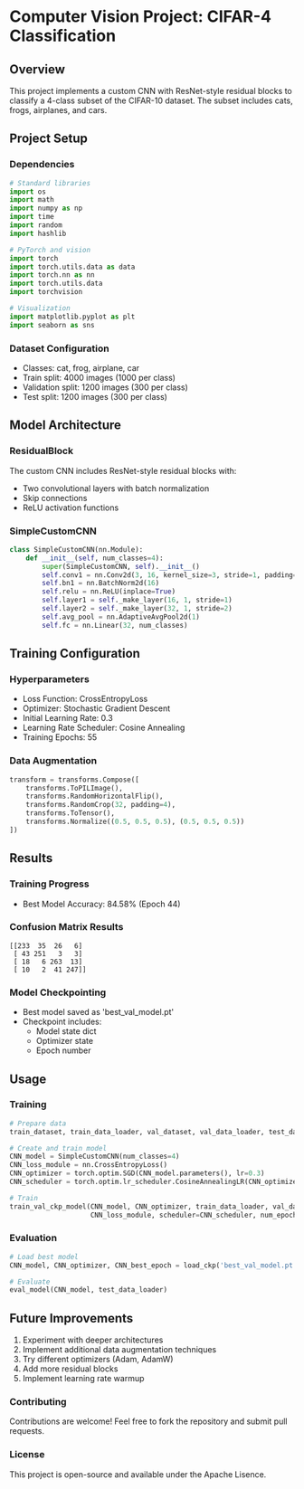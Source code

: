 # Computer Vision Project: CIFAR-4 Classification

## Overview
This project implements a custom CNN with ResNet-style residual blocks to classify a 4-class subset of the CIFAR-10 dataset. The subset includes cats, frogs, airplanes, and cars.

## Project Setup

### Dependencies
```python
# Standard libraries
import os
import math
import numpy as np
import time
import random
import hashlib

# PyTorch and vision
import torch
import torch.utils.data as data
import torch.nn as nn
import torch.utils.data
import torchvision

# Visualization
import matplotlib.pyplot as plt
import seaborn as sns
```

### Dataset Configuration
- Classes: cat, frog, airplane, car
- Train split: 4000 images (1000 per class)
- Validation split: 1200 images (300 per class)
- Test split: 1200 images (300 per class)

## Model Architecture

### ResidualBlock
The custom CNN includes ResNet-style residual blocks with:
- Two convolutional layers with batch normalization
- Skip connections
- ReLU activation functions

### SimpleCustomCNN
```python
class SimpleCustomCNN(nn.Module):
    def __init__(self, num_classes=4):
        super(SimpleCustomCNN, self).__init__()
        self.conv1 = nn.Conv2d(3, 16, kernel_size=3, stride=1, padding=1, bias=False)
        self.bn1 = nn.BatchNorm2d(16)
        self.relu = nn.ReLU(inplace=True)
        self.layer1 = self._make_layer(16, 1, stride=1)
        self.layer2 = self._make_layer(32, 1, stride=2)
        self.avg_pool = nn.AdaptiveAvgPool2d(1)
        self.fc = nn.Linear(32, num_classes)
```

## Training Configuration

### Hyperparameters
- Loss Function: CrossEntropyLoss
- Optimizer: Stochastic Gradient Descent
- Initial Learning Rate: 0.3
- Learning Rate Scheduler: Cosine Annealing
- Training Epochs: 55


### Data Augmentation
```python
transform = transforms.Compose([
    transforms.ToPILImage(),
    transforms.RandomHorizontalFlip(),
    transforms.RandomCrop(32, padding=4),
    transforms.ToTensor(),
    transforms.Normalize((0.5, 0.5, 0.5), (0.5, 0.5, 0.5))
])
```

## Results

### Training Progress
- Best Model Accuracy: 84.58% (Epoch 44)

### Confusion Matrix Results
```
[[233  35  26   6]
 [ 43 251   3   3]
 [ 18   6 263  13]
 [ 10   2  41 247]]
```
### Model Checkpointing
- Best model saved as 'best_val_model.pt'
- Checkpoint includes:
  - Model state dict
  - Optimizer state
  - Epoch number

## Usage

### Training
```python
# Prepare data
train_dataset, train_data_loader, val_dataset, val_data_loader, test_dataset, test_data_loader = prepare_data()

# Create and train model
CNN_model = SimpleCustomCNN(num_classes=4)
CNN_loss_module = nn.CrossEntropyLoss()
CNN_optimizer = torch.optim.SGD(CNN_model.parameters(), lr=0.3)
CNN_scheduler = torch.optim.lr_scheduler.CosineAnnealingLR(CNN_optimizer, T_max=50)

# Train
train_val_ckp_model(CNN_model, CNN_optimizer, train_data_loader, val_data_loader, 
                    CNN_loss_module, scheduler=CNN_scheduler, num_epochs=55)
```

### Evaluation
```python
# Load best model
CNN_model, CNN_optimizer, CNN_best_epoch = load_ckp('best_val_model.pt', CNN_model, CNN_optimizer)

# Evaluate
eval_model(CNN_model, test_data_loader)
```

## Future Improvements
1. Experiment with deeper architectures
2. Implement additional data augmentation techniques
3. Try different optimizers (Adam, AdamW)
4. Add more residual blocks
5. Implement learning rate warmup


### Contributing
Contributions are welcome! Feel free to fork the repository and submit pull requests.

### License
This project is open-source and available under the Apache Lisence.
